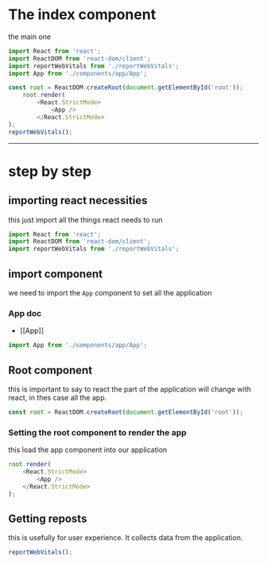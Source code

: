 # The index component
the main one

```js
import React from 'react';
import ReactDOM from 'react-dom/client';
import reportWebVitals from './reportWebVitals';
import App from './components/app/App';

const root = ReactDOM.createRoot(document.getElementById('root'));
	root.render(
		<React.StrictMode>
			<App />
		</React.StrictMode>
);
reportWebVitals();
```

---

# step by step
## importing react necessities
this just import all the things react needs to run

```js
import React from 'react';
import ReactDOM from 'react-dom/client';
import reportWebVitals from './reportWebVitals';
```

## import component
we need to import the `App` component to set all the application
### App doc
- [[App]]

```js
import App from './components/app/App';
```

## Root component
this is important to say to react the part of the application will change with react, in thes case all the app.

```js
const root = ReactDOM.createRoot(document.getElementById('root'));
```

### Setting the root component to render the app
this load the app component into our application

```js
root.render(
	<React.StrictMode>
		<App />
	</React.StrictMode>
);
```

## Getting reposts
this is usefully for user experience.
It collects data from the application.

```js
reportWebVitals();
```